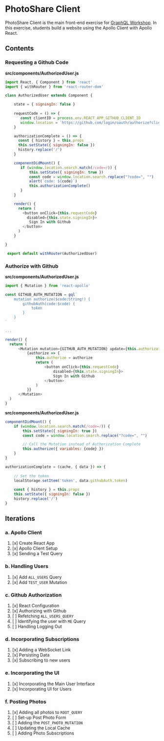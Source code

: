 PhotoShare Client
===============
PhotoShare Client is the main front-end  exercise for [GraphQL Workshop](https://www.graphqlworkshop.com). In this exercise, students build a website using the Apollo Client with Apollo React.

Contents
---------------

### Requesting a Github Code

__src/components/AuthorizedUser.js__
```javascript
import React, { Component } from 'react'
import { withRouter } from 'react-router-dom'

class AuthorizedUser extends Component {

    state = { signingIn: false }
    
    requestCode = () => {
       const clientID = process.env.REACT_APP_GITHUB_CLIENT_ID
       window.location = `https://github.com/login/oauth/authorize?client_id=${clientID}&scope=user`
    }

    authorizationComplete = () => {
      const { history } = this.props
      this.setState({ signingIn: false })
      history.replace('/')
    }

    componentDidMount() {
       if (window.location.search.match(/code=/)) {
           this.setState({ signingIn: true })
           const code = window.location.search.replace("?code=", "")
           alert(`code: ${code}`)
           this.authorizationComplete()
       }
    }

    render() {
      return (
        <button onClick={this.requestCode} 
          disabled={this.state.signingIn}>
           Sign In with Github
        </button>
      )
    }

}

 export default withRouter(AuthorizedUser) 
```

### Authorize with Github

__src/components/AuthorizedUser.js__
```javascript
import { Mutation } from 'react-apollo'

const GITHUB_AUTH_MUTATION = gql`
    mutation authorize($code:String!) {
        githubAuth(code:$code) {
            token
        }
    }
`

...

render() {
  return (
      <Mutation mutation={GITHUB_AUTH_MUTATION} update={this.authorizationComplete}>
          {authorize => {
              this.authorize = authorize
              return (
                  <button onClick={this.requestCode} 
                      disabled={this.state.signingIn}>
                      Sign In with Github
                  </button>
              )
          }}
      </Mutation>
  )
}
```

__src/components/AuthorizedUser.js__
```javascript
componentDidMount() {
    if (window.location.search.match(/code=/)) {
        this.setState({ signingIn: true })
        const code = window.location.search.replace("?code=", "")

        // Call the Mutation instead of Authorization Complete
        this.authorize({ variables: {code} })
    }
}
```

```javascript
authorizationComplete = (cache, { data }) => {
    
    // Set the token
    localStorage.setItem('token', data.githubAuth.token)
    
    const { history } = this.props
    this.setState({ signingIn: false })
    history.replace('/')
}
```

Iterations
---------------

### a. Apollo Client

1. [x] Create React App
2. [x] Apollo Client Setup
3. [x] Sending a Test Query

### b. Handling Users

1. [x] Add `ALL_USERS` Query
2. [x] Add `TEST_USER` Mutation

### c. Github Authorization

1. [x] React Configuration
2. [x] Authorizing with Github
3. [ ] Refetching `ALL_USERS_QUERY`
4. [ ] Identifying the user with `ME` Query
5. [ ] Handling Logging Out

### d. Incorporating Subscriptions

1. [x] Adding a WebSocket Link
2. [x] Persisting Data
3. [x] Subscribing to new users

### e. Incorporating the UI

1. [x] Incorporating the Main User Interface
2. [x] Incorporating UI for Users

### f. Posting Photos

1. [x] Adding all photos to `ROOT_QUERY`
2. [ ] Set-up Post Photo Form
3. [ ] Adding the `POST_PHOTO_MUTATION`
4. [ ] Updating the Local Cache
5. [ ] Adding Photo Subscriptions
